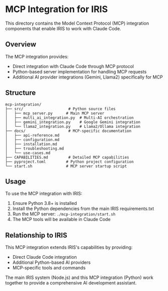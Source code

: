 # MCP Integration for IRIS

This directory contains the Model Context Protocol (MCP) integration components that enable IRIS to work with Claude Code.

## Overview

The MCP integration provides:
- Direct integration with Claude Code through MCP protocol
- Python-based server implementation for handling MCP requests
- Additional AI provider integrations (Gemini, Llama2) specifically for MCP

## Structure

```
mcp-integration/
├── src/                    # Python source files
│   ├── mcp_server.py      # Main MCP server
│   ├── multi_ai_integration.py  # Multi-AI orchestration
│   ├── gemini_integration.py    # Google Gemini integration
│   └── llama2_integration.py    # Llama2/Ollama integration
├── docs/                   # MCP-specific documentation
│   ├── api-reference.md
│   ├── configuration.md
│   ├── installation.md
│   ├── troubleshooting.md
│   └── use-cases.md
├── CAPABILITIES.md         # Detailed MCP capabilities
├── pyproject.toml         # Python project configuration
└── start.sh               # MCP server startup script
```

## Usage

To use the MCP integration with IRIS:

1. Ensure Python 3.8+ is installed
2. Install the Python dependencies from the main IRIS requirements.txt
3. Run the MCP server: `./mcp-integration/start.sh`
4. The MCP tools will be available in Claude Code

## Relationship to IRIS

This MCP integration extends IRIS's capabilities by providing:
- Direct Claude Code integration
- Additional Python-based AI providers
- MCP-specific tools and commands

The main IRIS system (Node.js) and this MCP integration (Python) work together to provide a comprehensive AI development assistant.